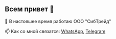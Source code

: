 ## Всем привет 👋

🔭 В настояшее время работаю ООО "CибТрейд"

📫 Как со мной связатся: [WhatsApp](https://api.whatsapp.com/send/?phone=79236068390), [Telegram](https://t.me/alex1705s)
